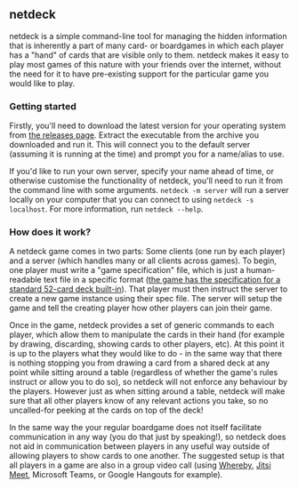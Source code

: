 netdeck
-------
netdeck is a simple command-line tool for managing the hidden information that is inherently a part of many card- or boardgames in which each player has a "hand" of cards that are visible only to them.  netdeck makes it easy to play most games of this nature with your friends over the internet, without the need for it to have pre-existing support for the particular game you would like to play.

### Getting started
Firstly, you'll need to download the latest version for your operating system from [the releases page](https://github.com/jacquesh/netdeck/releases). Extract the executable from the archive you downloaded and run it. This will connect you to the default server (assuming it is running at the time) and prompt you for a name/alias to use.

If you'd like to run your own server, specify your name ahead of time, or otherwise customise the functionality of netdeck, you'll need to run it from the command line with some arguments. `netdeck -m server` will run a server locally on your computer that you can connect to using `netdeck -s localhost`. For more information, run `netdeck --help`.

### How does it work?
A netdeck game comes in two parts: Some clients (one run by each player) and a server (which handles many or all clients across games). To begin, one player must write a "game specification" file, which is just a human-readable text file in a specific format ([the game has the specification for a standard 52-card deck built-in](https://github.com/jacquesh/netdeck/blob/master/gamespec.go#L115)).  That player must then instruct the server to create a new game instance using their spec file.  The server will setup the game and tell the creating player how other players can join their game.

Once in the game, netdeck provides a set of generic commands to each player, which allow them to manipulate the cards in their hand (for example by drawing, discarding, showing cards to other players, etc). At this point it is up to the players what they would like to do - in the same way that there is nothing stopping you from drawing a card from a shared deck at any point while sitting around a table (regardless of whether the game's rules instruct or allow you to do so), so netdeck will not enforce any behaviour by the players. However just as when sitting around a table, netdeck will make sure that all other players know of any relevant actions you take, so no uncalled-for peeking at the cards on top of the deck!

In the same way the your regular boardgame does not itself facilitate communication in any way (you do that just by speaking!), so netdeck does not aid in communication between players in any useful way outside of allowing players to show cards to one another. The suggested setup is that all players in a game are also in a group video call (using [Whereby](https://whereby.com/), [Jitsi Meet](https://meet.jit.si/), Microsoft Teams, or Google Hangouts for example).

